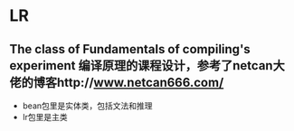 # LR
The class of Fundamentals of compiling's experiment
编译原理的课程设计，参考了netcan大佬的博客http://www.netcan666.com/
--------------------------------------------------------------
* bean包里是实体类，包括文法和推理
* lr包里是主类
